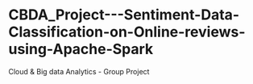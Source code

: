 # CBDA_Project---Sentiment-Data-Classification-on-Online-reviews-using-Apache-Spark
Cloud &amp; Big data Analytics - Group Project
